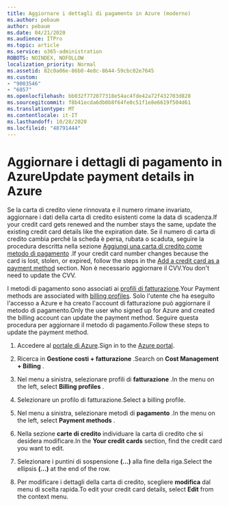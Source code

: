 ```yaml
---
title: Aggiornare i dettagli di pagamento in Azure (moderno)
ms.author: pebaum
author: pebaum
ms.date: 04/21/2020
ms.audience: ITPro
ms.topic: article
ms.service: o365-administration
ROBOTS: NOINDEX, NOFOLLOW
localization_priority: Normal
ms.assetid: 82c0a06e-86b0-4e8c-8644-59cbc02e7645
ms.custom:
- "9003546"
- "6857"
ms.openlocfilehash: bb032f772077318e54ac4fde42a72f432703d828
ms.sourcegitcommit: f8b41ecda6db0b8f64fe0c51f1e8e6619f504d61
ms.translationtype: MT
ms.contentlocale: it-IT
ms.lasthandoff: 10/28/2020
ms.locfileid: "48791444"
---
```

# <a name="update-payment-details-in-azure"></a><span data-ttu-id="bc86f-102">Aggiornare i dettagli di pagamento in Azure</span><span class="sxs-lookup"><span data-stu-id="bc86f-102">Update payment details in Azure</span></span>

<span data-ttu-id="bc86f-103">Se la carta di credito viene rinnovata e il numero rimane invariato, aggiornare i dati della carta di credito esistenti come la data di scadenza.</span><span class="sxs-lookup"><span data-stu-id="bc86f-103">If your credit card gets renewed and the number stays the same, update the existing credit card details like the expiration date.</span></span> <span data-ttu-id="bc86f-104">Se il numero di carta di credito cambia perché la scheda è persa, rubata o scaduta, seguire la procedura descritta nella sezione [Aggiungi una carta di credito come metodo di pagamento](https://docs.microsoft.com/azure/cost-management-billing/manage/change-credit-card?WT.mc_id=Portal-Microsoft_Azure_Support#addcard) .</span><span class="sxs-lookup"><span data-stu-id="bc86f-104">If your credit card number changes because the card is lost, stolen, or expired, follow the steps in the [Add a credit card as a payment method](https://docs.microsoft.com/azure/cost-management-billing/manage/change-credit-card?WT.mc_id=Portal-Microsoft_Azure_Support#addcard) section.</span></span> <span data-ttu-id="bc86f-105">Non è necessario aggiornare il CVV.</span><span class="sxs-lookup"><span data-stu-id="bc86f-105">You don't need to update the CVV.</span></span>

<span data-ttu-id="bc86f-106">I metodi di pagamento sono associati ai [profili di fatturazione](https://docs.microsoft.com/azure/billing/billing-how-to-change-credit-card?WT.mc_id=Portal-Microsoft_Azure_Support#change-payment-method-for-a-billing-profile).</span><span class="sxs-lookup"><span data-stu-id="bc86f-106">Your Payment methods are associated with [billing profiles](https://docs.microsoft.com/azure/billing/billing-how-to-change-credit-card?WT.mc_id=Portal-Microsoft_Azure_Support#change-payment-method-for-a-billing-profile).</span></span> <span data-ttu-id="bc86f-107">Solo l'utente che ha eseguito l'accesso a Azure e ha creato l'account di fatturazione può aggiornare il metodo di pagamento.</span><span class="sxs-lookup"><span data-stu-id="bc86f-107">Only the user who signed up for Azure and created the billing account can update the payment method.</span></span> <span data-ttu-id="bc86f-108">Seguire questa procedura per aggiornare il metodo di pagamento.</span><span class="sxs-lookup"><span data-stu-id="bc86f-108">Follow these steps to update the payment method.</span></span>

1. <span data-ttu-id="bc86f-109">Accedere al [portale di Azure](https://portal.azure.com/).</span><span class="sxs-lookup"><span data-stu-id="bc86f-109">Sign in to the [Azure portal](https://portal.azure.com/).</span></span>

2. <span data-ttu-id="bc86f-110">Ricerca in **Gestione costi + fatturazione** .</span><span class="sxs-lookup"><span data-stu-id="bc86f-110">Search on **Cost Management + Billing** .</span></span>

3. <span data-ttu-id="bc86f-111">Nel menu a sinistra, selezionare profili di **fatturazione** .</span><span class="sxs-lookup"><span data-stu-id="bc86f-111">In the menu on the left, select **Billing profiles** .</span></span>

4. <span data-ttu-id="bc86f-112">Selezionare un profilo di fatturazione.</span><span class="sxs-lookup"><span data-stu-id="bc86f-112">Select a billing profile.</span></span>

5. <span data-ttu-id="bc86f-113">Nel menu a sinistra, selezionare metodi di **pagamento** .</span><span class="sxs-lookup"><span data-stu-id="bc86f-113">In the menu on the left, select **Payment methods** .</span></span>

6. <span data-ttu-id="bc86f-114">Nella sezione **carte di credito** individuare la carta di credito che si desidera modificare.</span><span class="sxs-lookup"><span data-stu-id="bc86f-114">In the **Your credit cards** section, find the credit card you want to edit.</span></span>
7. <span data-ttu-id="bc86f-115">Selezionare i puntini di sospensione **(...)** alla fine della riga.</span><span class="sxs-lookup"><span data-stu-id="bc86f-115">Select the ellipsis **(...)** at the end of the row.</span></span>

8. <span data-ttu-id="bc86f-116">Per modificare i dettagli della carta di credito, scegliere  **modifica**  dal menu di scelta rapida.</span><span class="sxs-lookup"><span data-stu-id="bc86f-116">To edit your credit card details, select  **Edit**  from the context menu.</span></span>
